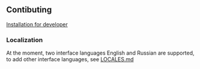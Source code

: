## Contibuting

[Installation for developer](./INSTALLATION_DEV.md)

### Localization

At the moment, two interface languages English and Russian are supported, to add other interface languages, see [LOCALES.md](./LOCALES.md)
